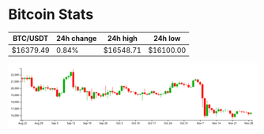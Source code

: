 # Bitcoin Stats

BTC/USDT|24h change|24h high|24h low|
|---|---|---|---|
|$16379.49|0.84%|$16548.71|$16100.00|

<img src="./chart.svg">
